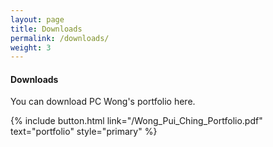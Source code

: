 ```yaml
---
layout: page
title: Downloads
permalink: /downloads/
weight: 3
---
```


#### **Downloads**

You can download PC Wong's portfolio here.

<div class="text-center"> 
  {% include button.html link="/Wong_Pui_Ching_Portfolio.pdf" 
  text="portfolio" style="primary" %}
</div>

